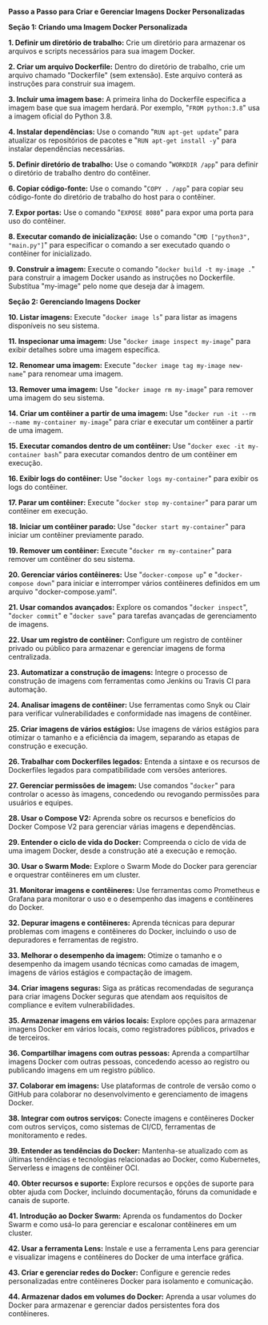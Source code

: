**Passo a Passo para Criar e Gerenciar Imagens Docker Personalizadas**

**Seção 1: Criando uma Imagem Docker Personalizada**

**1. Definir um diretório de trabalho:** Crie um diretório para armazenar os arquivos e scripts necessários para sua imagem Docker.

**2. Criar um arquivo Dockerfile:** Dentro do diretório de trabalho, crie um arquivo chamado "Dockerfile" (sem extensão). Este arquivo conterá as instruções para construir sua imagem.

**3. Incluir uma imagem base:** A primeira linha do Dockerfile especifica a imagem base que sua imagem herdará. Por exemplo, "```FROM python:3.8```" usa a imagem oficial do Python 3.8.

**4. Instalar dependências:** Use o comando "```RUN apt-get update```" para atualizar os repositórios de pacotes e "```RUN apt-get install -y```" para instalar dependências necessárias.

**5. Definir diretório de trabalho:** Use o comando "```WORKDIR /app```" para definir o diretório de trabalho dentro do contêiner.

**6. Copiar código-fonte:** Use o comando "```COPY . /app```" para copiar seu código-fonte do diretório de trabalho do host para o contêiner.

**7. Expor portas:** Use o comando "```EXPOSE 8080```" para expor uma porta para uso do contêiner.

**8. Executar comando de inicialização:** Use o comando "```CMD ["python3", "main.py"]```" para especificar o comando a ser executado quando o contêiner for inicializado.

**9. Construir a imagem:** Execute o comando "```docker build -t my-image .```" para construir a imagem Docker usando as instruções no Dockerfile. Substitua "my-image" pelo nome que deseja dar à imagem.

**Seção 2: Gerenciando Imagens Docker**

**10. Listar imagens:** Execute "```docker image ls```" para listar as imagens disponíveis no seu sistema.

**11. Inspecionar uma imagem:** Use "```docker image inspect my-image```" para exibir detalhes sobre uma imagem específica.

**12. Renomear uma imagem:** Execute "```docker image tag my-image new-name```" para renomear uma imagem.

**13. Remover uma imagem:** Use "```docker image rm my-image```" para remover uma imagem do seu sistema.

**14. Criar um contêiner a partir de uma imagem:** Use "```docker run -it --rm --name my-container my-image```" para criar e executar um contêiner a partir de uma imagem.

**15. Executar comandos dentro de um contêiner:** Use "```docker exec -it my-container bash```" para executar comandos dentro de um contêiner em execução.

**16. Exibir logs do contêiner:** Use "```docker logs my-container```" para exibir os logs do contêiner.

**17. Parar um contêiner:** Execute "```docker stop my-container```" para parar um contêiner em execução.

**18. Iniciar um contêiner parado:** Use "```docker start my-container```" para iniciar um contêiner previamente parado.

**19. Remover um contêiner:** Execute "```docker rm my-container```" para remover um contêiner do seu sistema.

**20. Gerenciar vários contêineres:** Use "```docker-compose up```" e "```docker-compose down```" para iniciar e interromper vários contêineres definidos em um arquivo "docker-compose.yaml".

**21. Usar comandos avançados:** Explore os comandos "```docker inspect```", "```docker commit```" e "```docker save```" para tarefas avançadas de gerenciamento de imagens.

**22. Usar um registro de contêiner:** Configure um registro de contêiner privado ou público para armazenar e gerenciar imagens de forma centralizada.

**23. Automatizar a construção de imagens:** Integre o processo de construção de imagens com ferramentas como Jenkins ou Travis CI para automação.

**24. Analisar imagens de contêiner:** Use ferramentas como Snyk ou Clair para verificar vulnerabilidades e conformidade nas imagens de contêiner.

**25. Criar imagens de vários estágios:** Use imagens de vários estágios para otimizar o tamanho e a eficiência da imagem, separando as etapas de construção e execução.

**26. Trabalhar com Dockerfiles legados:** Entenda a sintaxe e os recursos de Dockerfiles legados para compatibilidade com versões anteriores.

**27. Gerenciar permissões de imagem:** Use comandos "```docker```" para controlar o acesso às imagens, concedendo ou revogando permissões para usuários e equipes.

**28. Usar o Compose V2:** Aprenda sobre os recursos e benefícios do Docker Compose V2 para gerenciar várias imagens e dependências.

**29. Entender o ciclo de vida do Docker:** Compreenda o ciclo de vida de uma imagem Docker, desde a construção até a execução e remoção.

**30. Usar o Swarm Mode:** Explore o Swarm Mode do Docker para gerenciar e orquestrar contêineres em um cluster.

**31. Monitorar imagens e contêineres:** Use ferramentas como Prometheus e Grafana para monitorar o uso e o desempenho das imagens e contêineres do Docker.

**32. Depurar imagens e contêineres:** Aprenda técnicas para depurar problemas com imagens e contêineres do Docker, incluindo o uso de depuradores e ferramentas de registro.

**33. Melhorar o desempenho da imagem:** Otimize o tamanho e o desempenho da imagem usando técnicas como camadas de imagem, imagens de vários estágios e compactação de imagem.

**34. Criar imagens seguras:** Siga as práticas recomendadas de segurança para criar imagens Docker seguras que atendam aos requisitos de compliance e evitem vulnerabilidades.

**35. Armazenar imagens em vários locais:** Explore opções para armazenar imagens Docker em vários locais, como registradores públicos, privados e de terceiros.

**36. Compartilhar imagens com outras pessoas:** Aprenda a compartilhar imagens Docker com outras pessoas, concedendo acesso ao registro ou publicando imagens em um registro público.

**37. Colaborar em imagens:** Use plataformas de controle de versão como o GitHub para colaborar no desenvolvimento e gerenciamento de imagens Docker.

**38. Integrar com outros serviços:** Conecte imagens e contêineres Docker com outros serviços, como sistemas de CI/CD, ferramentas de monitoramento e redes.

**39. Entender as tendências do Docker:** Mantenha-se atualizado com as últimas tendências e tecnologias relacionadas ao Docker, como Kubernetes, Serverless e imagens de contêiner OCI.

**40. Obter recursos e suporte:** Explore recursos e opções de suporte para obter ajuda com Docker, incluindo documentação, fóruns da comunidade e canais de suporte.

**41. Introdução ao Docker Swarm:** Aprenda os fundamentos do Docker Swarm e como usá-lo para gerenciar e escalonar contêineres em um cluster.

**42. Usar a ferramenta Lens:** Instale e use a ferramenta Lens para gerenciar e visualizar imagens e contêineres do Docker de uma interface gráfica.

**43. Criar e gerenciar redes do Docker:** Configure e gerencie redes personalizadas entre contêineres Docker para isolamento e comunicação.

**44. Armazenar dados em volumes do Docker:** Aprenda a usar volumes do Docker para armazenar e gerenciar dados persistentes fora dos contêineres.